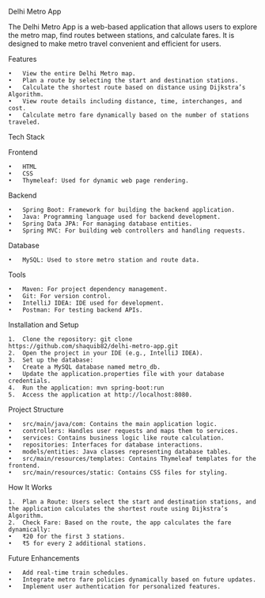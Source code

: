 Delhi Metro App

The Delhi Metro App is a web-based application that allows users to explore the metro map, find routes between stations, and calculate fares. It is designed to make metro travel convenient and efficient for users.

Features

	•	View the entire Delhi Metro map.
	•	Plan a route by selecting the start and destination stations.
	•	Calculate the shortest route based on distance using Dijkstra’s Algorithm.
	•	View route details including distance, time, interchanges, and cost.
	•	Calculate metro fare dynamically based on the number of stations traveled.

Tech Stack

Frontend

	•	HTML
	•	CSS
	•	Thymeleaf: Used for dynamic web page rendering.

Backend

	•	Spring Boot: Framework for building the backend application.
	•	Java: Programming language used for backend development.
	•	Spring Data JPA: For managing database entities.
	•	Spring MVC: For building web controllers and handling requests.

Database

	•	MySQL: Used to store metro station and route data.

Tools

	•	Maven: For project dependency management.
	•	Git: For version control.
	•	IntelliJ IDEA: IDE used for development.
	•	Postman: For testing backend APIs.

Installation and Setup

	1.	Clone the repository: git clone https://github.com/shaquib82/delhi-metro-app.git
 	2.	Open the project in your IDE (e.g., IntelliJ IDEA).
	3.	Set up the database:
	•	Create a MySQL database named metro_db.
	•	Update the application.properties file with your database credentials.
	4.	Run the application: mvn spring-boot:run
 	5.	Access the application at http://localhost:8080.

Project Structure

	•	src/main/java/com: Contains the main application logic.
	•	controllers: Handles user requests and maps them to services.
	•	services: Contains business logic like route calculation.
	•	repositories: Interfaces for database interactions.
	•	models/entities: Java classes representing database tables.
	•	src/main/resources/templates: Contains Thymeleaf templates for the frontend.
	•	src/main/resources/static: Contains CSS files for styling.

How It Works

	1.	Plan a Route: Users select the start and destination stations, and the application calculates the shortest route using Dijkstra’s Algorithm.
	2.	Check Fare: Based on the route, the app calculates the fare dynamically:
	•	₹20 for the first 3 stations.
	•	₹5 for every 2 additional stations.

Future Enhancements

	•	Add real-time train schedules.
	•	Integrate metro fare policies dynamically based on future updates.
	•	Implement user authentication for personalized features.
 

 

